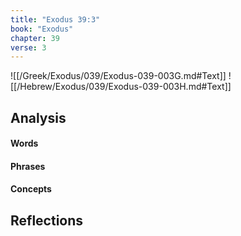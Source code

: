 ```yaml
---
title: "Exodus 39:3"
book: "Exodus"
chapter: 39
verse: 3
---
```

![[/Greek/Exodus/039/Exodus-039-003G.md#Text]]
![[/Hebrew/Exodus/039/Exodus-039-003H.md#Text]]

## Analysis

#### Words

#### Phrases

#### Concepts

## Reflections
